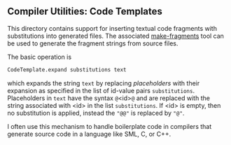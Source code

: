 ## Compiler Utilities: Code Templates

This directory contains support for inserting textual code fragments
with substitutions into generated files.  The associated
[make-fragments](../../tools/MakeFragments/README.md) tool can be used
to generate the fragment strings from source files.

The basic operation is

````sml
CodeTemplate.expand substitutions text
````

which expands the string `text` by replacing *placeholders* with their expansion as
specified in the list of id-value pairs `substitutions`.  Placeholders in `text`
have the syntax `@`&lt;id&gt;`@` and are replaced with the string associated with
&lt;id&gt; in the list `substitutions`.  If &lt;id&gt; is empty, then no substitution
is applied, instead the `"@@"` is replaced by `"@"`.

I often use this mechanism to handle boilerplate code in compilers
that generate source code in a language like SML, C, or C++.
